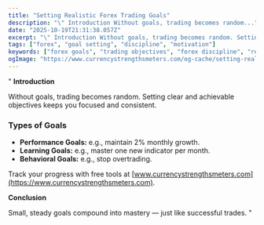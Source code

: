 ```yaml
---
title: "Setting Realistic Forex Trading Goals"
description: "\" Introduction Without goals, trading becomes random..."
date: "2025-10-19T21:31:38.057Z"
excerpt: "\" Introduction Without goals, trading becomes random. Setting clear and achievable objectives keeps you focused and consistent. Types of Goals - Performance Goals: e.g., maintain 2% monthly growth. - Learning Goals: e.g., master one new indicator per month. - Behavioral Goals: e.g., stop overtrading. Track your progress with free tools..."
tags: ["forex", "goal setting", "discipline", "motivation"]
keywords: ["forex goals", "trading objectives", "forex discipline", "realistic profits", "trading motivation"]
ogImage: "https://www.currencystrengthsmeters.com/og-cache/setting-realistic-forex-trading-goals.jpg"
---
```

"
**Introduction**

Without goals, trading becomes random. Setting clear and achievable objectives keeps you focused and consistent.

### Types of Goals

- **Performance Goals:** e.g., maintain 2% monthly growth.  
- **Learning Goals:** e.g., master one new indicator per month.  
- **Behavioral Goals:** e.g., stop overtrading.

Track your progress with free tools at [www.currencystrengthsmeters.com](https://www.currencystrengthsmeters.com).

**Conclusion**

Small, steady goals compound into mastery — just like successful trades.
"
